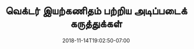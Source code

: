 ---
title: 'வெக்டர் இயற்கணிதம் பற்றிய
அடிப்படைக் கருத்துக்கள்'
date: 2018-11-14T19:02:50-07:00
draft: false
weight: 3
extensions:
    - katex
---
